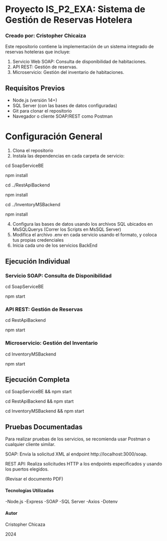 # Proyecto IS_P2_EXA: Sistema de Gestión de Reservas Hotelera
### Creado por: Cristopher Chicaiza
Este repositorio contiene la implementación de un sistema integrado de reservas hoteleras que incluye:

1. Servicio Web SOAP: Consulta de disponibilidad de habitaciones.
2. API REST: Gestión de reservas.
3. Microservicio: Gestión del inventario de habitaciones.

## Requisitos Previos
- Node.js (versión 14+)
- SQL Server (con las bases de datos configuradas)
- Git para clonar el repositorio
- Navegador o cliente SOAP/REST como Postman

# Configuración General
1. Clona el repositorio
2. Instala las dependencias en cada carpeta de servicio:

  cd SoapServiceBE
  
  npm install
  
  cd ../RestApiBackend
  
  npm install
  
  cd ../InventoryMSBackend
  
  npm install
  
4. Configura las bases de datos usando los archivos SQL ubicados en MsSQLQuerys (Correr los Scripts en MsSQL Server)
5. Modifica el archivo .env en cada servicio usando el formato, y coloca tus propias credenciales
6. Inicia cada uno de los servicios BackEnd

## Ejecución Individual

### Servicio SOAP: Consulta de Disponibilidad

cd SoapServiceBE

npm start

### API REST: Gestión de Reservas

cd RestApiBackend

npm start

### Microservicio: Gestión del Inventario

cd InventoryMSBackend

npm start

## Ejecución Completa

cd SoapServiceBE && npm start

cd RestApiBackend && npm start

cd InventoryMSBackend && npm start


## Pruebas Documentadas
Para realizar pruebas de los servicios, se recomienda usar Postman o cualquier cliente similar.

SOAP: Envía la solicitud XML al endpoint http://localhost:3000/soap.

REST API: Realiza solicitudes HTTP a los endpoints especificados y usando los puertos elegidos.

(Revisar el documento PDF)

#### Tecnologías Utilizadas
-Node.js
-Express
-SOAP
-SQL Server
-Axios
-Dotenv

#### Autor

Cristopher Chicaza

2024


